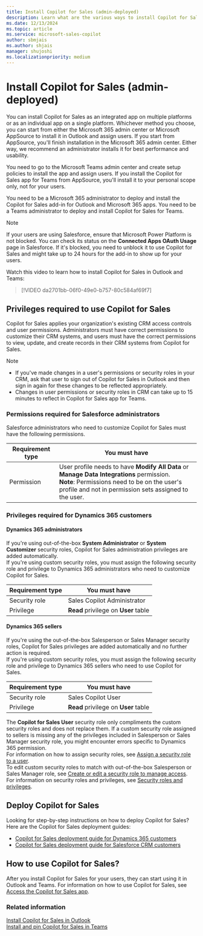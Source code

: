```yaml
---
title: Install Copilot for Sales (admin-deployed)
description: Learn what are the various ways to install Copilot for Sales
ms.date: 12/13/2024
ms.topic: article
ms.service: microsoft-sales-copilot
author: sbmjais
ms.author: shjais
manager: shujoshi
ms.localizationpriority: medium
---
```


# Install Copilot for Sales (admin-deployed)

You can install Copilot for Sales as an integrated app on multiple platforms or as an individual app on a single platform. Whichever method you choose, you can start from either the Microsoft 365 admin center or Microsoft AppSource to install it in Outlook and assign users. If you start from AppSource, you'll finish installation in the Microsoft 365 admin center. Either way, we recommend an administrator installs it for best performance and usability.  

You need to go to the Microsoft Teams admin center and create setup policies to install the app and assign users. If you install the Copilot for Sales app for Teams from AppSource, you'll install it to your personal scope only, not for your users.

You need to be a Microsoft 365 administrator to deploy and install the Copilot for Sales add-in for Outlook and Microsoft 365 apps. You need to be a Teams administrator to deploy and install Copilot for Sales for Teams.

> [!NOTE]
> If your users are using Salesforce, ensure that Microsoft Power Platform is not blocked. You can check its status on the **Connected Apps OAuth Usage** page in Salesforce. If it's blocked, you need to unblock it to use Copilot for Sales and might take up to 24 hours for the add-in to show up for your users.

Watch this video to learn how to install Copilot for Sales in Outlook and Teams:

> [!VIDEO da2701bb-06f0-49e0-b757-80c584af69f7]

## Privileges required to use Copilot for Sales

Copilot for Sales applies your organization's existing CRM access controls and user permissions. Administrators must have correct permissions to customize their CRM systems, and users must have the correct permissions to view, update, and create records in their CRM systems from Copilot for Sales.

> [!NOTE]
> - If you've made changes in a user's permissions or security roles in your CRM, ask that user to sign out of Copilot for Sales in Outlook and then sign in again for these changes to be reflected appropriately. 
> - Changes in user permissions or security roles in CRM can take up to 15 minutes to reflect in Copilot for Sales app for Teams.

### Permissions required for Salesforce administrators

Salesforce administrators who need to customize Copilot for Sales must have the following permissions.

|Requirement type  |You must have  |
|---------|---------|
| Permission | User profile needs to have **Modify All Data** or **Manage Data Integrations** permission.<br>**Note**: Permissions need to be on the user's profile and not in permission sets assigned to the user.|

### Privileges required for Dynamics 365 customers

#### Dynamics 365 administrators

If you're using out-of-the-box **System Administrator** or **System Customizer** security roles, Copilot for Sales administration privileges are added automatically.  
If you're using custom security roles, you must assign the following security role and privilege to Dynamics 365 administrators who need to customize Copilot for Sales.  

|Requirement type  |You must have  |
|------------------|---------------|
| Security role | Sales Copilot Administrator |
| Privilege | **Read** privilege on **User** table |

#### Dynamics 365 sellers

If you're using the out-of-the-box Salesperson or Sales Manager security roles, Copilot for Sales privileges are added automatically and no further action is required.  
If you're using custom security roles, you must assign the following security role and privilege to Dynamics 365 sellers who need to use Copilot for Sales.

|Requirement type  |You must have  |
|---------|---------|
|Security role | Sales Copilot User |
|Privilege | **Read** privilege on **User** table |

The **Copilot for Sales User** security role only compliments the custom security roles and does not replace them. If a custom security role assigned to sellers is missing any of the privileges included in Salesperson or Sales Manager security role, you might encounter errors specific to Dynamics 365 permission.  
For information on how to assign security roles, see [Assign a security role to a user](/power-platform/admin/assign-security-roles).  
To edit custom security roles to match with out-of-the-box Salesperson or Sales Manager role, see [Create or edit a security role to manage access](/power-platform/admin/create-edit-security-role).  
For information on security roles and privileges, see [Security roles and privileges](/power-platform/admin/security-roles-privileges).

## Deploy Copilot for Sales

Looking for step-by-step instructions on how to deploy Copilot for Sales? Here are the Copilot for Sales deployment guides:

- [Copilot for Sales deployment guide for Dynamics 365 customers](deploy-viva-sales-d365.md)
- [Copilot for Sales deployment guide for Salesforce CRM customers](deploy-viva-sales-sf.md)

## How to use Copilot for Sales?

After you install Copilot for Sales for your users, they can start using it in Outlook and Teams. For information on how to use Copilot for Sales, see [Access the Copilot for Sales app](open-app.md).

### Related information

[Install Copilot for Sales in Outlook](install-viva-sales-as-an-integrated-app.md)  
[Install and pin Copilot for Sales in Teams](install-pin-viva-sales-teams.md)  
